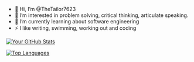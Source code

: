 - 👋 Hi, I’m @TheTailor7623
- 👀 I’m interested in problem solving, critical thinking, articulate speaking.
- 🌱 I’m currently learning about software engineering
- ⚡ I like writing, swimming, working out and coding

[![Your GitHub Stats](https://github-readme-stats.vercel.app/api?username=TheTailor7623&theme=dark)](https://github.com/TheTailor7623)

[![Top Languages](https://github-readme-stats.vercel.app/api/top-langs/?username=TheTailor7623&theme=dark)](https://github.com/TheTailor7623)
<!---
TheTailor7623/TheTailor7623 is a ✨ special ✨ repository because its `README.md` (this file) appears on your GitHub profile.
You can click the Preview link to take a look at your changes.
--->
